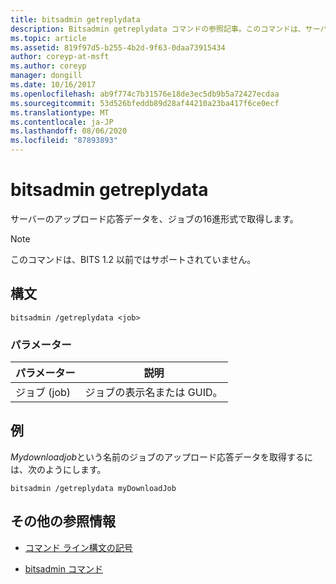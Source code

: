 ```yaml
---
title: bitsadmin getreplydata
description: Bitsadmin getreplydata コマンドの参照記事。このコマンドは、サーバーのアップロード/応答データをジョブの16進形式で取得します。
ms.topic: article
ms.assetid: 819f97d5-b255-4b2d-9f63-0daa73915434
author: coreyp-at-msft
ms.author: coreyp
manager: dongill
ms.date: 10/16/2017
ms.openlocfilehash: ab9f774c7b31576e18de3ec5db9b5a72427ecdaa
ms.sourcegitcommit: 53d526bfeddb89d28af44210a23ba417f6ce0ecf
ms.translationtype: MT
ms.contentlocale: ja-JP
ms.lasthandoff: 08/06/2020
ms.locfileid: "87893893"
---
```

# <a name="bitsadmin-getreplydata"></a>bitsadmin getreplydata

サーバーのアップロード応答データを、ジョブの16進形式で取得します。

> [!NOTE]
> このコマンドは、BITS 1.2 以前ではサポートされていません。

## <a name="syntax"></a>構文

```
bitsadmin /getreplydata <job>
```

### <a name="parameters"></a>パラメーター

| パラメーター | 説明 |
| -------------- | -------------- |
| ジョブ (job) | ジョブの表示名または GUID。 |

## <a name="examples"></a>例

*Mydownloadjob*という名前のジョブのアップロード応答データを取得するには、次のようにします。

```
bitsadmin /getreplydata myDownloadJob
```

## <a name="additional-references"></a>その他の参照情報

- [コマンド ライン構文の記号](command-line-syntax-key.md)

- [bitsadmin コマンド](bitsadmin.md)

